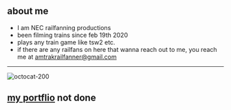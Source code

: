 ## about me
* I am NEC railfanning productions
* been filming trains since feb 19th 2020
* plays any train game like tsw2 etc.
* if there are any railfans on here that wanna reach out to me, you reach me at amtrakrailfanner@gmail.com
--------------------------------------------------
![octocat-200](https://user-images.githubusercontent.com/117923813/211029440-2cab9b3a-2d16-4bb5-9c16-553695989777.png)
## [my portflio](https://necrailfan.github.io/portfolio/index.html) not done

